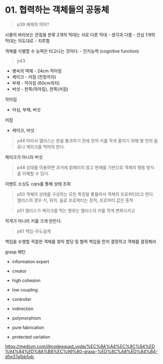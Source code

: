 # 01. 협력하는 객체들의 공동체

> p39 예제의 의미?

사물의 바라보는 관점을 분류
2개의 막대는 서로 다른 막대 - 생각과 다름 - 관심
1개의 막대는 의도대로 - 지루함

객체를 식별할 수 능력은 타고나는 것이다. - 인지능력 (cognitive function)

> p43

- 병속의 액체 - 24cm 작아짐
- 케이크 - 커짐 (천장까지)
- 부채 - 작아짐 (60cm까지)
- 버섯 - 한쪽(작아짐), 한쪽(커짐)

작아짐
- 마심, 부채, 버섯

커짐
- 케이크, 버섯

> p46 따라서 앨리스는 문을 통과하기 전에 먼저 키를 작게 줄이기 위해 병 안의 음료나 케이크를 먹어야 한다.

케이크가 아니라 버섯
 
> p48 상태를 이용하면 과거에 얽매이지 않고 현재를 기반으로 객체의 행동 방식을 이해할 수 있다.

이벤트 소싱도 cqrs를 통해 상태 조회

> p50 객체의 상태를 구성하는 모든 특징을 통틀어서 객체의 프로퍼티라고 한다.
앨리스의 경우 키, 위치, 음료
프로퍼티는 정적, 프로퍼티 값은 동적
 
> p51 앨리스가 케이크를 먹는 행위는 앨리스의 키를 작게 변화시키고

작게가 아니라 키를 크게 만든다.

> p61 책임-주도설계

책임을 수행할 적절한 객체를 찾아 할당 및 협력
책임을 먼저 결정하고 객체를 결정해라

grasp 패턴
- information expert
- creator
- high cohesion
- low coupling
- controller

- indirection
- polymorphism
- pure fabrication
- protected variation

https://medium.com/@codesquad_yoda/%EC%8A%A4%EC%9C%84%ED%94%84%ED%8A%B8%EC%99%80-grasp-%ED%8C%A8%ED%84%B4-d5e37a1bb5dc


